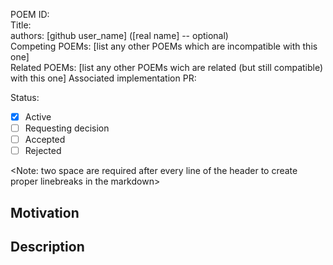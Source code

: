 POEM ID:  
Title:   
authors: [github user_name] ([real name] -- optional)   
Competing POEMs: [list any other POEMs which are incompatible with this one]  
Related POEMs: [list any other POEMs wich are related (but still compatible) with this one] 
Associated implementation PR:   

Status:

- [x] Active
- [ ] Requesting decision
- [ ] Accepted
- [ ] Rejected

<Note: two space are required after every line of the header to create proper linebreaks in the markdown>


Motivation
----------


Description
-----------




